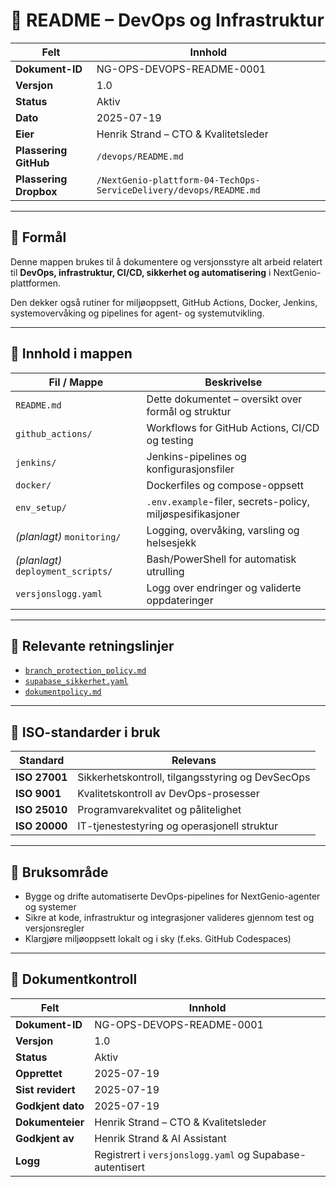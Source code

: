 # 📘 README – DevOps og Infrastruktur

| Felt                | Innhold                                                   |
|---------------------|-----------------------------------------------------------|
| **Dokument-ID**     | NG-OPS-DEVOPS-README-0001                                 |
| **Versjon**         | 1.0                                                       |
| **Status**          | Aktiv                                                     |
| **Dato**            | 2025-07-19                                                |
| **Eier**            | Henrik Strand – CTO & Kvalitetsleder                      |
| **Plassering GitHub** | `/devops/README.md`                                     |
| **Plassering Dropbox** | `/NextGenio-plattform-04-TechOps-ServiceDelivery/devops/README.md` |

---

## 🎯 Formål

Denne mappen brukes til å dokumentere og versjonsstyre alt arbeid relatert til **DevOps, infrastruktur, CI/CD, sikkerhet og automatisering** i NextGenio-plattformen.

Den dekker også rutiner for miljøoppsett, GitHub Actions, Docker, Jenkins, systemovervåking og pipelines for agent- og systemutvikling.

---

## 🧱 Innhold i mappen

| Fil / Mappe | Beskrivelse |
|-------------|-------------|
| `README.md` | Dette dokumentet – oversikt over formål og struktur |
| `github_actions/` | Workflows for GitHub Actions, CI/CD og testing |
| `jenkins/` | Jenkins-pipelines og konfigurasjonsfiler |
| `docker/` | Dockerfiles og compose-oppsett |
| `env_setup/` | `.env.example`-filer, secrets-policy, miljøspesifikasjoner |
| *(planlagt)* `monitoring/` | Logging, overvåking, varsling og helsesjekk |
| *(planlagt)* `deployment_scripts/` | Bash/PowerShell for automatisk utrulling |
| `versjonslogg.yaml` | Logg over endringer og validerte oppdateringer |

---

## 🔐 Relevante retningslinjer

- [`branch_protection_policy.md`](../admin/governance/branch_protection_policy.md)
- [`supabase_sikkerhet.yaml`](../docs/integrations/supabase/supabase_sikkerhet.yaml)
- [`dokumentpolicy.md`](../admin/governance/dokumentpolicy.md)

---

## 🧾 ISO-standarder i bruk

| Standard | Relevans |
|----------|----------|
| **ISO 27001** | Sikkerhetskontroll, tilgangsstyring og DevSecOps |
| **ISO 9001** | Kvalitetskontroll av DevOps-prosesser |
| **ISO 25010** | Programvarekvalitet og pålitelighet |
| **ISO 20000** | IT-tjenestestyring og operasjonell struktur |

---

## 🧠 Bruksområde

- Bygge og drifte automatiserte DevOps-pipelines for NextGenio-agenter og systemer
- Sikre at kode, infrastruktur og integrasjoner valideres gjennom test og versjonsregler
- Klargjøre miljøoppsett lokalt og i sky (f.eks. GitHub Codespaces)

---

## 📄 Dokumentkontroll

| Felt              | Innhold |
|-------------------|---------|
| **Dokument-ID**   | NG-OPS-DEVOPS-README-0001 |
| **Versjon**       | 1.0 |
| **Status**        | Aktiv |
| **Opprettet**     | 2025-07-19 |
| **Sist revidert** | 2025-07-19 |
| **Godkjent dato** | 2025-07-19 |
| **Dokumenteier**  | Henrik Strand – CTO & Kvalitetsleder |
| **Godkjent av**   | Henrik Strand & AI Assistant |
| **Logg**          | Registrert i `versjonslogg.yaml` og Supabase-autentisert |

